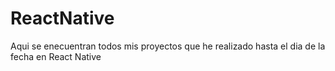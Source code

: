 # ReactNative
Aqui se enecuentran todos mis proyectos que he realizado hasta el dia de la fecha en React Native
